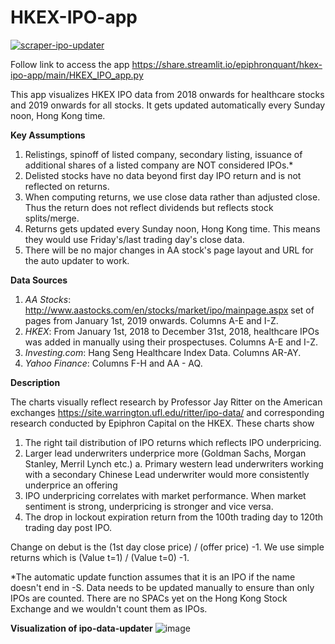 # HKEX-IPO-app

[![scraper-ipo-updater](https://github.com/epiphronquant/HKEX-IPO-app/actions/workflows/main.yml/badge.svg)](https://github.com/epiphronquant/HKEX-IPO-app/actions/workflows/main.yml)

Follow link to access the app
https://share.streamlit.io/epiphronquant/hkex-ipo-app/main/HKEX_IPO_app.py

This app visualizes HKEX IPO data from 2018 onwards for healthcare stocks and 2019 onwards for all stocks. It gets updated automatically every Sunday noon, Hong Kong time.

**Key Assumptions**
1. Relistings, spinoff of listed company, secondary listing, issuance of additional shares of a listed company are NOT considered IPOs.*
2. Delisted stocks have no data beyond first day IPO return and is not reflected on returns.
3. When computing returns, we use close data rather than adjusted close. Thus the return does not reflect dividends but reflects stock splits/merge.
4. Returns gets updated every Sunday noon, Hong Kong time. This means they would use Friday's/last trading day's close data.
5. There will be no major changes in AA stock's page layout and URL for the auto updater to work.

**Data Sources**

1. _AA Stocks_: http://www.aastocks.com/en/stocks/market/ipo/mainpage.aspx set of pages from January 1st, 2019 onwards. Columns A-E and I-Z.
2. _HKEX_: From January 1st, 2018 to December 31st, 2018, healthcare IPOs was added in manually using their prospectuses. Columns A-E and I-Z.
3. _Investing.com_: Hang Seng Healthcare Index Data. Columns AR-AY.
4. _Yahoo Finance_: Columns F-H and AA - AQ.

**Description**

The charts visually reflect research by Professor Jay Ritter on the American exchanges https://site.warrington.ufl.edu/ritter/ipo-data/ and corresponding research conducted by Epiphron Capital on the HKEX. These charts show 
1. The right tail distribution of IPO returns which reflects IPO underpricing.
2. Larger lead underwriters underprice more (Goldman Sachs, Morgan Stanley, Merril Lynch etc.)
      a. Primary western lead underwriters working with a secondary Chinese Lead underwriter would more consistently underprice an offering
3. IPO underpricing correlates with market performance. When market sentiment is strong, underpricing is stronger and vice versa.
4. The drop in lockout expiration return from the 100th trading day to 120th trading day post IPO. 

Change on debut is the (1st day close price) / (offer price) -1. We use simple returns which is (Value t=1) / (Value t=0) -1. 

*The automatic update function assumes that it is an IPO if the name doesn't end in -S. Data needs to be updated manually to ensure than only IPOs are counted. There are no SPACs yet on the Hong Kong Stock Exchange and we wouldn't count them as IPOs.

**Visualization of ipo-data-updater**
![image](https://user-images.githubusercontent.com/91112822/148018543-62c689b0-b559-40f1-907c-ab1bfeb05427.png)
